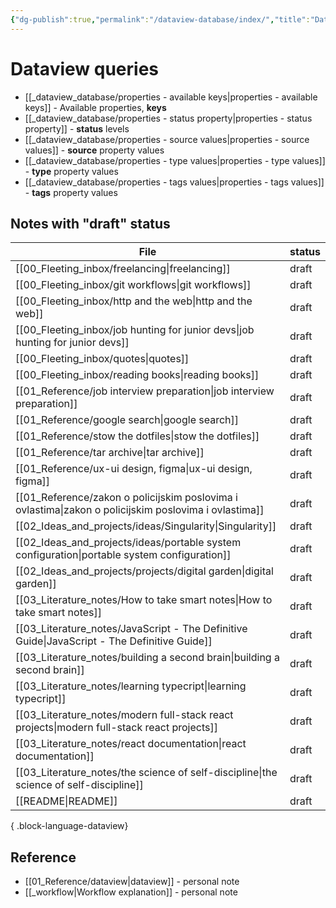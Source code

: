 ```yaml
---
{"dg-publish":true,"permalink":"/dataview-database/index/","title":"Dataview queries","tags":["dataview","index"]}
---
```



# Dataview queries

- [[_dataview_database/properties - available keys\|properties - available keys]] - Available properties, **keys**
- [[_dataview_database/properties - status property\|properties - status property]] - **status** levels
- [[_dataview_database/properties - source values\|properties - source values]] - **source** property values
- [[_dataview_database/properties - type values\|properties - type values]] - **type** property values
- [[_dataview_database/properties - tags values\|properties - tags values]] - **tags** property values

## Notes with "draft" status

| File                                                                                                     | status |
| -------------------------------------------------------------------------------------------------------- | ------ |
| [[00_Fleeting_inbox/freelancing\|freelancing]]                                                        | draft  |
| [[00_Fleeting_inbox/git workflows\|git workflows]]                                                    | draft  |
| [[00_Fleeting_inbox/http and the web\|http and the web]]                                              | draft  |
| [[00_Fleeting_inbox/job hunting for junior devs\|job hunting for junior devs]]                        | draft  |
| [[00_Fleeting_inbox/quotes\|quotes]]                                                                  | draft  |
| [[00_Fleeting_inbox/reading books\|reading books]]                                                    | draft  |
| [[01_Reference/job interview preparation\|job interview preparation]]                                 | draft  |
| [[01_Reference/google search\|google search]]                                                         | draft  |
| [[01_Reference/stow the dotfiles\|stow the dotfiles]]                                                 | draft  |
| [[01_Reference/tar archive\|tar archive]]                                                             | draft  |
| [[01_Reference/ux-ui design, figma\|ux-ui design, figma]]                                             | draft  |
| [[01_Reference/zakon o policijskim poslovima i ovlastima\|zakon o policijskim poslovima i ovlastima]] | draft  |
| [[02_Ideas_and_projects/ideas/Singularity\|Singularity]]                                              | draft  |
| [[02_Ideas_and_projects/ideas/portable system configuration\|portable system configuration]]          | draft  |
| [[02_Ideas_and_projects/projects/digital garden\|digital garden]]                                     | draft  |
| [[03_Literature_notes/How to take smart notes\|How to take smart notes]]                              | draft  |
| [[03_Literature_notes/JavaScript - The Definitive Guide\|JavaScript - The Definitive Guide]]          | draft  |
| [[03_Literature_notes/building a second brain\|building a second brain]]                              | draft  |
| [[03_Literature_notes/learning typecript\|learning typecript]]                                        | draft  |
| [[03_Literature_notes/modern full-stack react projects\|modern full-stack react projects]]            | draft  |
| [[03_Literature_notes/react documentation\|react documentation]]                                      | draft  |
| [[03_Literature_notes/the science of self-discipline\|the science of self-discipline]]                | draft  |
| [[README\|README]]                                                                                    | draft  |

{ .block-language-dataview}

## Reference

- [[01_Reference/dataview\|dataview]] - personal note
- [[_workflow\|Workflow explanation]] - personal note
